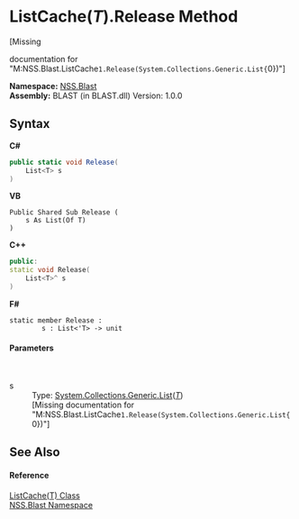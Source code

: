 # ListCache(*T*).Release Method 
 

\[Missing <summary> documentation for "M:NSS.Blast.ListCache`1.Release(System.Collections.Generic.List{`0})"\]

**Namespace:**&nbsp;<a href="88b55311-4a89-0894-e27a-e157e443c7f7.md">NSS.Blast</a><br />**Assembly:**&nbsp;BLAST (in BLAST.dll) Version: 1.0.0

## Syntax

**C#**<br />
``` C#
public static void Release(
	List<T> s
)
```

**VB**<br />
``` VB
Public Shared Sub Release ( 
	s As List(Of T)
)
```

**C++**<br />
``` C++
public:
static void Release(
	List<T>^ s
)
```

**F#**<br />
``` F#
static member Release : 
        s : List<'T> -> unit 

```


#### Parameters
&nbsp;<dl><dt>s</dt><dd>Type: <a href="https://docs.microsoft.com/dotnet/api/system.collections.generic.list-1" target="_blank" rel="noopener noreferrer">System.Collections.Generic.List</a>(<a href="587c1a88-05a4-749f-ce27-544d4cef91e6.md">*T*</a>)<br />\[Missing <param name="s"/> documentation for "M:NSS.Blast.ListCache`1.Release(System.Collections.Generic.List{`0})"\]</dd></dl>

## See Also


#### Reference
<a href="587c1a88-05a4-749f-ce27-544d4cef91e6.md">ListCache(T) Class</a><br /><a href="88b55311-4a89-0894-e27a-e157e443c7f7.md">NSS.Blast Namespace</a><br />